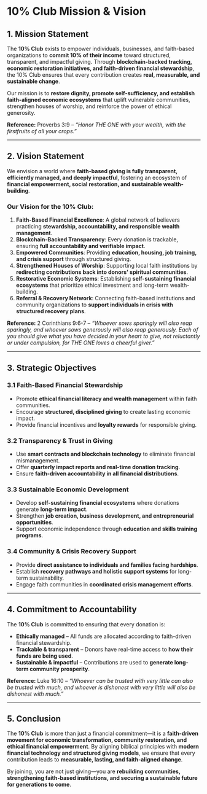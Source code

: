 # **10% Club Mission & Vision**

## **1. Mission Statement**
The **10% Club** exists to empower individuals, businesses, and faith-based organizations to **commit 10% of their income** toward structured, transparent, and impactful giving. Through **blockchain-backed tracking, economic restoration initiatives, and faith-driven financial stewardship**, the 10% Club ensures that every contribution creates **real, measurable, and sustainable change**.

Our mission is to **restore dignity, promote self-sufficiency, and establish faith-aligned economic ecosystems** that uplift vulnerable communities, strengthen houses of worship, and reinforce the power of ethical generosity.

**Reference:** Proverbs 3:9 – *“Honor THE ONE with your wealth, with the firstfruits of all your crops.”*

---

## **2. Vision Statement**
We envision a world where **faith-based giving is fully transparent, efficiently managed, and deeply impactful**, fostering an ecosystem of **financial empowerment, social restoration, and sustainable wealth-building**.

### **Our Vision for the 10% Club:**
1. **Faith-Based Financial Excellence**: A global network of believers practicing **stewardship, accountability, and responsible wealth management**.
2. **Blockchain-Backed Transparency**: Every donation is trackable, ensuring **full accountability and verifiable impact**.
3. **Empowered Communities**: Providing **education, housing, job training, and crisis support** through structured giving.
4. **Strengthened Houses of Worship**: Supporting local faith institutions by **redirecting contributions back into donors' spiritual communities**.
5. **Restorative Economic Systems**: Establishing **self-sustaining financial ecosystems** that prioritize ethical investment and long-term wealth-building.
6. **Referral & Recovery Network**: Connecting faith-based institutions and community organizations to **support individuals in crisis with structured recovery plans**.

**Reference:** 2 Corinthians 9:6-7 – *“Whoever sows sparingly will also reap sparingly, and whoever sows generously will also reap generously. Each of you should give what you have decided in your heart to give, not reluctantly or under compulsion, for THE ONE loves a cheerful giver.”*

---

## **3. Strategic Objectives**
### **3.1 Faith-Based Financial Stewardship**
- Promote **ethical financial literacy and wealth management** within faith communities.
- Encourage **structured, disciplined giving** to create lasting economic impact.
- Provide financial incentives and **loyalty rewards** for responsible giving.

### **3.2 Transparency & Trust in Giving**
- Use **smart contracts and blockchain technology** to eliminate financial mismanagement.
- Offer **quarterly impact reports and real-time donation tracking**.
- Ensure **faith-driven accountability in all financial distributions**.

### **3.3 Sustainable Economic Development**
- Develop **self-sustaining financial ecosystems** where donations generate **long-term impact**.
- Strengthen **job creation, business development, and entrepreneurial opportunities**.
- Support economic independence through **education and skills training programs**.

### **3.4 Community & Crisis Recovery Support**
- Provide **direct assistance to individuals and families facing hardships**.
- Establish **recovery pathways and holistic support systems** for long-term sustainability.
- Engage faith communities in **coordinated crisis management efforts**.

---

## **4. Commitment to Accountability**
The **10% Club** is committed to ensuring that every donation is:
- **Ethically managed** – All funds are allocated according to faith-driven financial stewardship.
- **Trackable & transparent** – Donors have real-time access to **how their funds are being used**.
- **Sustainable & impactful** – Contributions are used to **generate long-term community prosperity**.

**Reference:** Luke 16:10 – *“Whoever can be trusted with very little can also be trusted with much, and whoever is dishonest with very little will also be dishonest with much.”*

---

## **5. Conclusion**
The **10% Club** is more than just a financial commitment—it is a **faith-driven movement for economic transformation, community restoration, and ethical financial empowerment**. By aligning biblical principles with **modern financial technology and structured giving models**, we ensure that every contribution leads to **measurable, lasting, and faith-aligned change**.

By joining, you are not just giving—you are **rebuilding communities, strengthening faith-based institutions, and securing a sustainable future for generations to come**.

